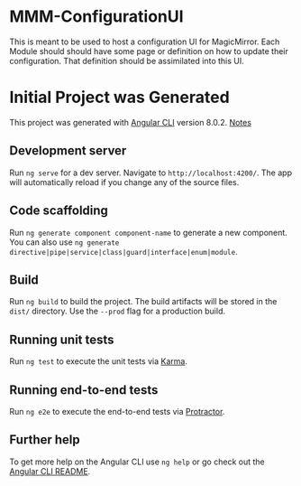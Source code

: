 # MMM-ConfigurationUI
This is meant to be used to host a configuration UI for MagicMirror. Each Module should should have some page or definition on how to update their configuration. That definition should be assimilated into this UI.



# Initial Project was Generated
This project was generated with [Angular CLI](https://github.com/angular/angular-cli) version 8.0.2.
[Notes](https://adrianmejia.com/angular-2-tutorial-create-a-crud-app-with-angular-cli-and-typescript/)


## Development server

Run `ng serve` for a dev server. Navigate to `http://localhost:4200/`. The app will automatically reload if you change any of the source files.

## Code scaffolding

Run `ng generate component component-name` to generate a new component. You can also use `ng generate directive|pipe|service|class|guard|interface|enum|module`.

## Build

Run `ng build` to build the project. The build artifacts will be stored in the `dist/` directory. Use the `--prod` flag for a production build.

## Running unit tests

Run `ng test` to execute the unit tests via [Karma](https://karma-runner.github.io).

## Running end-to-end tests

Run `ng e2e` to execute the end-to-end tests via [Protractor](http://www.protractortest.org/).

## Further help

To get more help on the Angular CLI use `ng help` or go check out the [Angular CLI README](https://github.com/angular/angular-cli/blob/master/README.md).
